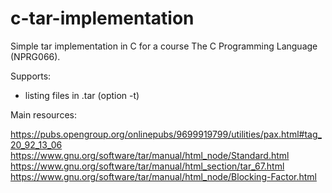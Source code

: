 # c-tar-implementation

Simple tar implementation in C for a course The C Programming Language (NPRG066).

Supports:
* listing files in .tar (option -t)

Main resources:

https://pubs.opengroup.org/onlinepubs/9699919799/utilities/pax.html#tag_20_92_13_06
https://www.gnu.org/software/tar/manual/html_node/Standard.html
https://www.gnu.org/software/tar/manual/html_section/tar_67.html
https://www.gnu.org/software/tar/manual/html_node/Blocking-Factor.html

